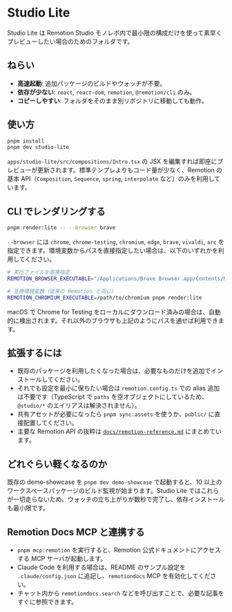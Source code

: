 # Studio Lite

Studio Lite は Remotion Studio モノレポ内で最小限の構成だけを使って素早くプレビューしたい場合のためのフォルダです。

## ねらい
- **高速起動**: 追加パッケージのビルドやウォッチが不要。
- **依存が少ない**: `react`, `react-dom`, `remotion`, `@remotion/cli` のみ。
- **コピーしやすい**: フォルダをそのまま別リポジトリに移動しても動作。

## 使い方
```bash
pnpm install
pnpm dev studio-lite
```

`apps/studio-lite/src/compositions/Intro.tsx` の JSX を編集すれば即座にプレビューが更新されます。標準テンプレよりもコード量が少なく、Remotion の基本 API（`Composition`, `Sequence`, `spring`, `interpolate` など）のみを利用しています。

## CLI でレンダリングする
```bash
pnpm render:lite -- --browser brave
```

`--browser` には `chrome`, `chrome-testing`, `chromium`, `edge`, `brave`, `vivaldi`, `arc` を指定できます。環境変数からパスを直接指定したい場合は、以下のいずれかを利用してください。

```bash
# 実行ファイルを直接指定
REMOTION_BROWSER_EXECUTABLE="/Applications/Brave Browser.app/Contents/MacOS/Brave Browser" pnpm build:lite

# 互換環境変数（従来の Remotion と同じ）
REMOTION_CHROMIUM_EXECUTABLE=/path/to/chromium pnpm render:lite
```

macOS で Chrome for Testing をローカルにダウンロード済みの場合は、自動的に検出されます。それ以外のブラウザも上記のようにパスを通せば利用できます。

## 拡張するには
- 既存のパッケージを利用したくなった場合は、必要なものだけを追加でインストールしてください。
- それでも設定を最小に保ちたい場合は `remotion.config.ts` での alias 追加は不要です（TypeScript で `paths` を空オブジェクトにしているため、`@studio/*` のエイリアスは解決されません）。
- 共有アセットが必要になったら `pnpm sync:assets` を使うか、`public/` に直接配置してください。
- 主要な Remotion API の抜粋は [`docs/remotion-reference.md`](./remotion-reference.md) にまとめています。

## どれぐらい軽くなるのか
既存の demo-showcase を `pnpm dev demo-showcase` で起動すると、10 以上のワークスペースパッケージのビルド監視が始まります。Studio Lite ではこれらが一切走らないため、ウォッチの立ち上がりが数秒で完了し、依存インストールも最小限です。

## Remotion Docs MCP と連携する
- `pnpm mcp:remotion` を実行すると、Remotion 公式ドキュメントにアクセスする MCP サーバが起動します。
- Claude Code を利用する場合は、README のサンプル設定を `.claude/config.json` に追記し、`remotiondocs` MCP を有効化してください。
- チャット内から `remotiondocs.search` などを呼び出すことで、必要な記事をすぐに参照できます。

